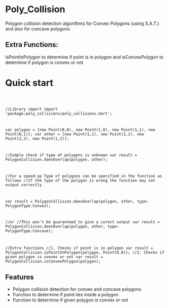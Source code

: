 # Poly_Collision

Polygon collision detection algorithms for Convex Polygons (using S.A.T.) and also
for concave polygons.

## Extra Functions: 
IsPointInPolygon to determine if point is in polygon and
isConvexPolygon to determine if polygon is convex or not

# Quick start

<code>

//Library import
import 'package:poly_collisions/poly_collisions.dart';

var polygon = [new Point(0,0), new Point(1,0), new Point(1,1), new Point(0,1)];
var other = [new Point(1,1), new Point(2,1), new Point(2,2), new Point(1,2)];

//Simple check if type of polygons is unknown
var result = PolygonCollision.doesOverlap(polygon, other);

//For a speed-up Type of polygons can be specified in the function as follows
//If the type of the polygon is wrong the function may not output correctly

var result = PolygonCollision.doesOverlap(polygon, other, type: PolygonType.Convex);

//or
//This won't be guaranteed to give a corect output
var result = PolygonCollision.doesOverlap(polygon, other, type: PolygonType.Concave);

//Extra functions
//1. Checks if point is in polygon
var result = PolygonCollision.isPointInPolygon(polygon, Point(0,0));
//2. Checks if given polygon is convex or not
var result = PolygonCollision.isConvexPolygon(polygon);
</code>

## Features

* Polygon collision detection for convex and concave polygons
* Function to determine if point lies inside a polygon
* Function to determine if given polygon is convex or not

